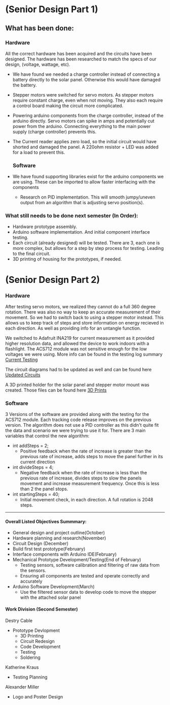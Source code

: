 # (Senior Design Part 1)
## What has been done:
  ### Hardware
  All the correct hardware has been acquired and the circuits have been designed. The hardware has been researched to match the specs of our design, (voltage, wattage, etc).
- We have found we needed a charge controller instead of connecting a battery directly to the solar panel. Otherwise this would have damaged the battery.
- Stepper motors were switched for servo motors. As stepper motors require constant charge, even when not moving. They also each require a control board making the circuit more complicated.
- Powering arduino components from the charge controller, instead of the arduino directly. Servo motors can spike in amps and potentially cut power from the arduino. Connecting everything to the main power supply (charge controller) prevents this.
- The Current reader applies zero load, so the initial circuit would have shorted and damaged the panel. A 220ohm resistor + LED was added for a load to prevent this.

  ### Software
- We have found supporting libraries exist for the arduino components we are using. These can be imported to allow faster interfacing with the components
  - Research on PID implementation. This will smooth jumpy/uneven output from an algorithm that is adjusting servo position(s).


### What still needs to be done next semester (In Order):
- Hardware prototype assembly.
- Arduino software implementation. And initial component interface testing.
- Each circuit (already designed) will be tested. There are 3, each one is more complex, but allows for a step by step process for testing. Leading to the final circuit.
- 3D printing of housing for the prototypes, if needed.

# (Senior Design Part 2)
### Hardware
After testing servo motors, we realized they cannot do a full 360 degree rotation. There was also no way to keep an accurate measurement of their movement. So we had to switch back to using a stepper motor instead. This allows us to keep track of steps and store information on energy recieved in each direction. As well as providing info for an untangle function.

We switched to Adafruit INA219 for current measurement as it provided higher resolution data, and allowed the device to work indoors with a flashlight. The ACS712 module was not sensitive enough for the low voltages we were using. More info can be found in the testing log summary [Current Testing](https://github.com/cabledc/Senior-Design-Solar-Maximum/blob/main/Testing%20Logs/Testing%20Logs%202-14-22.md)

The circuit diagrams had to be updated as well and can be found here [Updated Circuits](https://github.com/cabledc/Senior-Design-Solar-Maximum/tree/main/Design/Circuits/Updated)

A 3D printed holder for the solar panel and stepper motor mount was created. Those files can be found here [3D Prints](https://github.com/cabledc/Senior-Design-Solar-Maximum/tree/main/3D%20Printer%20Files)

### Software
3 Versions of the software are provided along with the testing for the ACS712 module. Each tracking code release improves on the previous version. The algorithm does not use a PID controller as this didn't quite fit the data and scenario we were trying to use it for. There are 3 main variables that control the new algorithm:
- int addSteps = 2;
  - Positive feedback when the rate of increase is greater than the previous rate of increase, adds steps to move the panel further in its current direction
- int divideSteps = 4;
  - Negative feedback when the rate of increase is less than the previous rate of increase, divides steps to slow the panels movement and increase measurement frequency. Once this is less than 2 the panel stops.
- int startingSteps = 40;
  - Initial movement check, in each direction. A full rotation is 2048 steps.


---
 
#### Overall Listed Objectives Summmary:
- General design and project outline(October)
- Hardware planning and research(November)
- Circuit Design (December)
- Build first test prototype(February)
- Interface components with Arduino IDE(February)
- Mechanical Prototype Development/Testing(End of February)
  - Testing sensors, software calibration and filtering of raw data from the sensors.
  - Ensuring all components are tested and operate correctly and accurately
- Arduino Software Development(March)
  - Use the filtered sensor data to develop code to move the stepper with the attached solar panel

#### Work Division (Second Semester)
Destry Cable
- Prototype Devlopment
  - 3D Printing
  - Circuit Redesign
  - Code Development
  - Testing
  - Soldering
    
Katherine Kraus
- Testing Planning
  
Alexander Miller
- Logo and Poster Design

    
